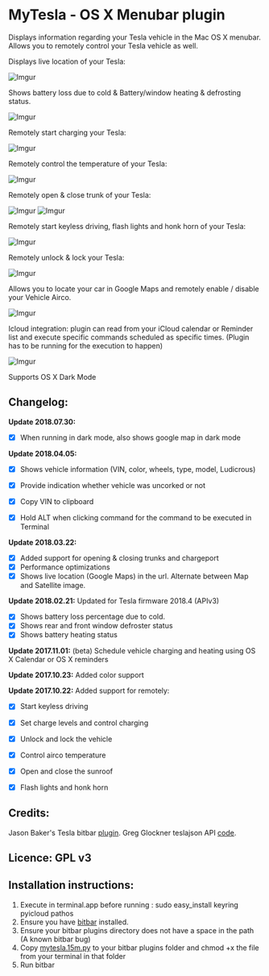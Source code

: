 
# MyTesla - OS X Menubar plugin

Displays information regarding your Tesla vehicle in the Mac OS X menubar. Allows you to remotely control your Tesla vehicle as well.

Displays live location of your Tesla:

![Imgur](https://i.imgur.com/ypoAWtv.png)

Shows battery loss due to cold & Battery/window heating & defrosting status.

![Imgur](https://i.imgur.com/duiPFSK.png)

Remotely start charging your Tesla:

![Imgur](https://i.imgur.com/yQ9i437.png)

Remotely control the temperature of your Tesla:

![Imgur](https://i.imgur.com/rhPoEUo.png)

Remotely open & close trunk of your Tesla:

![Imgur](https://i.imgur.com/KSjkkMG.png)
![Imgur](https://i.imgur.com/95Vy90E.png)

Remotely start keyless driving, flash lights and honk horn of your Tesla:

![Imgur](https://i.imgur.com/olexbfV.png)

Remotely unlock & lock your Tesla:

![Imgur](https://i.imgur.com/IYiatlI.png)


Allows you to locate your car in Google Maps and remotely enable / disable your Vehicle Airco.

![Imgur](https://i.imgur.com/14mCiGp.png)


Icloud integration: plugin can read from your iCloud calendar or Reminder list and execute specific commands scheduled as specific times. (Plugin has to be running for the execution to happen)

![Imgur](https://i.imgur.com/IhOCHpL.png)

Supports OS X Dark Mode 

## Changelog: 
**Update 2018.07.30:** 
- [X] When running in dark mode, also shows google map in dark mode

**Update 2018.04.05:** 
- [X] Shows vehicle information (VIN, color, wheels, type, model, Ludicrous) 
- [X] Provide indication whether vehicle was uncorked or not
- [X] Copy VIN to clipboard
- [X] Hold ALT when clicking command for the command to be executed in Terminal


**Update 2018.03.22:** 
- [X] Added support for opening & closing trunks and chargeport
- [X] Performance optimizations
- [X] Shows live location (Google Maps) in the url. Alternate between Map and Satellite image.

**Update 2018.02.21:** Updated for Tesla firmware 2018.4 (APIv3) 
- [X] Shows battery loss percentage due to cold. 
- [X] Shows rear and front window defroster status 
- [X] Shows battery heating status

**Update 2017.11.01:** (beta) Schedule vehicle charging and heating using OS X Calendar or OS X reminders

**Update 2017.10.23:** Added color support

**Update 2017.10.22:** Added support for remotely: 
- [X] Start keyless driving
- [X] Set charge levels and control charging
- [X] Unlock and lock the vehicle
- [X] Control airco temperature
- [X] Open and close the sunroof
- [X] Flash lights and honk horn



## Credits: 

Jason Baker's Tesla bitbar [plugin](https://github.com/therippa/tesla-bitbar/).
Greg Glockner teslajson API [code](https://github.com/gglockner/teslajson/).

## Licence: GPL v3

## Installation instructions: 

1. Execute in terminal.app before running : sudo easy_install keyring pyicloud pathos
2. Ensure you have [bitbar](https://github.com/matryer/bitbar/releases/latest) installed.
3. Ensure your bitbar plugins directory does not have a space in the path (A known bitbar bug)
4. Copy [mytesla.15m.py](tesla.15m.py) to your bitbar plugins folder and chmod +x the file from your terminal in that folder
5. Run bitbar

